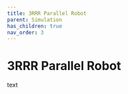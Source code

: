 ```yaml
---
title: 3RRR Parallel Robot
parent: Simulation
has_children: true
nav_order: 3
---
```


# 3RRR Parallel Robot

text
